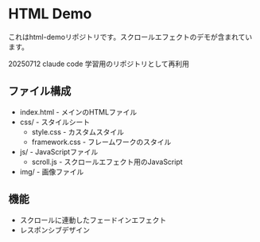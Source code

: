 # HTML Demo

これはhtml-demoリポジトリです。スクロールエフェクトのデモが含まれています。

20250712
claude code 学習用のリポジトリとして再利用



## ファイル構成

- index.html - メインのHTMLファイル
- css/ - スタイルシート
  - style.css - カスタムスタイル
  - framework.css - フレームワークのスタイル
- js/ - JavaScriptファイル
  - scroll.js - スクロールエフェクト用のJavaScript
- img/ - 画像ファイル

## 機能

- スクロールに連動したフェードインエフェクト
- レスポンシブデザイン

